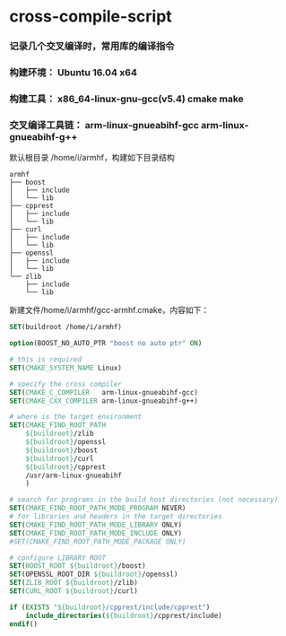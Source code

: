 # cross-compile-script

### 记录几个交叉编译时，常用库的编译指令
### 构建环境： Ubuntu 16.04 x64
### 构建工具： x86_64-linux-gnu-gcc(v5.4) cmake make
### 交叉编译工具链： arm-linux-gnueabihf-gcc arm-linux-gnueabihf-g++

默认根目录 /home/i/armhf，构建如下目录结构
```
armhf
├── boost
│   ├── include
│   └── lib
├── cpprest
│   ├── include
│   └── lib
├── curl
│   ├── include
│   └── lib
├── openssl
│   ├── include
│   └── lib
└── zlib
    ├── include
    └── lib
```

新建文件/home/i/armhf/gcc-armhf.cmake，内容如下：
```cmake
SET(buildroot /home/i/armhf)

option(BOOST_NO_AUTO_PTR "boost no auto ptr" ON)

# this is required
SET(CMAKE_SYSTEM_NAME Linux)

# specify the cross compiler
SET(CMAKE_C_COMPILER   arm-linux-gnueabihf-gcc)
SET(CMAKE_CXX_COMPILER arm-linux-gnueabihf-g++)

# where is the target environment 
SET(CMAKE_FIND_ROOT_PATH 
    ${buildroot}/zlib
    ${buildroot}/openssl
    ${buildroot}/boost
    ${buildroot}/curl
    ${buildroot}/cpprest
    /usr/arm-linux-gnueabihf
    )

# search for programs in the build host directories (not necessary)
SET(CMAKE_FIND_ROOT_PATH_MODE_PROGRAM NEVER)
# for libraries and headers in the target directories
SET(CMAKE_FIND_ROOT_PATH_MODE_LIBRARY ONLY)
SET(CMAKE_FIND_ROOT_PATH_MODE_INCLUDE ONLY)
#SET(CMAKE_FIND_ROOT_PATH_MODE_PACKAGE ONLY)

# configure LIBRARY ROOT
SET(BOOST_ROOT ${buildroot}/boost)
SET(OPENSSL_ROOT_DIR ${buildroot}/openssl)
SET(ZLIB_ROOT ${buildroot}/zlib)
SET(CURL_ROOT ${buildroot}/curl)

if (EXISTS "${buildroot}/cpprest/include/cpprest")
    include_directories(${buildroot}/cpprest/include)
endif()

```
